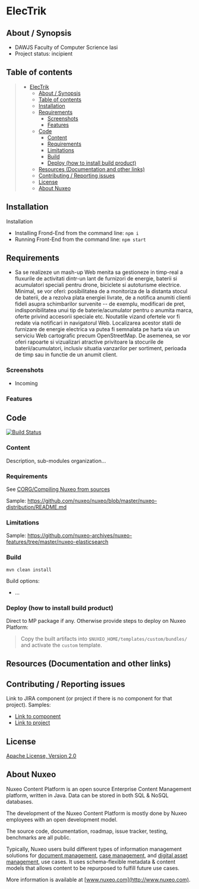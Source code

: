 # ElecTrik

## About / Synopsis

* DAWJS Faculty of Computer Scrience Iasi
* Project status: incipient

## Table of contents

> * [ElecTrik](#electrik)
>   * [About / Synopsis](#about--synopsis)
>   * [Table of contents](#table-of-contents)
>   * [Installation](#installation)
>   * [Requirements](#requirements)
>     * [Screenshots](#screenshots)
>     * [Features](#features)
>   * [Code](#code)
>     * [Content](#content)
>     * [Requirements](#requirements)
>     * [Limitations](#limitations)
>     * [Build](#build)
>     * [Deploy (how to install build product)](#deploy-how-to-install-build-product)
>   * [Resources (Documentation and other links)](#resources-documentation-and-other-links)
>   * [Contributing / Reporting issues](#contributing--reporting-issues)
>   * [License](#license)
>   * [About Nuxeo](#about-nuxeo)

## Installation

Installation

* Installing Frond-End from the command line: `npm i`
* Running Front-End from the command line: `npm start`

## Requirements
* Sa se realizeze un mash-up Web menita sa gestioneze in timp-real a fluxurile de activitati dintr-un lant de furnizori de energie, baterii si acumulatori speciali pentru drone, biciclete si autoturisme electrice. Minimal, se vor oferi: posibilitatea de a monitoriza de la distanta stocul de baterii, de a rezolva plata energiei livrate, de a notifica anumiti clienti fideli asupra schimbarilor survenite -- de exemplu, modificari de pret, indisponibilitatea unui tip de baterie/acumulator pentru o anumita marca, oferte privind accesorii speciale etc. Noutatile vizand ofertele vor fi redate via notificari in navigatorul Web. Localizarea acestor statii de furnizare de energie electrica va putea fi semnalata pe harta via un serviciu Web cartografic precum OpenStreetMap. De asemenea, se vor oferi rapoarte si vizualizari atractive privitoare la stocurile de baterii/acumulatori, inclusiv situatia vanzarilor per sortiment, perioada de timp sau in functie de un anumit client.

### Screenshots

* Incoming

### Features

## Code

[![Build Status](https://qa.nuxeo.org/jenkins/buildStatus/icon?job=/nuxeo/addons_nuxeo-sample-project-master)](https://qa.nuxeo.org/jenkins/job/nuxeo/job/addons_nuxeo-sample-project-master/)

### Content

Description, sub-modules organization...

### Requirements

See [CORG/Compiling Nuxeo from sources](http://doc.nuxeo.com/x/xION)

Sample: <https://github.com/nuxeo/nuxeo/blob/master/nuxeo-distribution/README.md>

### Limitations

Sample: <https://github.com/nuxeo-archives/nuxeo-features/tree/master/nuxeo-elasticsearch>

### Build

    mvn clean install

Build options:

* ...

### Deploy (how to install build product)

Direct to MP package if any. Otherwise provide steps to deploy on Nuxeo Platform:

 > Copy the built artifacts into `$NUXEO_HOME/templates/custom/bundles/` and activate the `custom` template.

## Resources (Documentation and other links)

## Contributing / Reporting issues

Link to JIRA component (or project if there is no component for that project). Samples:

* [Link to component](https://jira.nuxeo.com/issues/?jql=project%20%3D%20NXP%20AND%20component%20%3D%20Elasticsearch%20AND%20Status%20!%3D%20%22Resolved%22%20ORDER%20BY%20updated%20DESC%2C%20priority%20DESC%2C%20created%20ASC)
* [Link to project](https://jira.nuxeo.com/secure/CreateIssue!default.jspa?project=NXP)

## License

[Apache License, Version 2.0](http://www.apache.org/licenses/LICENSE-2.0.html)

## About Nuxeo

Nuxeo Content Platform is an open source Enterprise Content Management platform, written in Java. Data can be stored in both SQL & NoSQL databases.

The development of the Nuxeo Content Platform is mostly done by Nuxeo employees with an open development model.

The source code, documentation, roadmap, issue tracker, testing, benchmarks are all public.

Typically, Nuxeo users build different types of information management solutions for [document management](https://www.nuxeo.com/products/document-management/), [case management](https://www.nuxeo.com/products/case-management/), and [digital asset management](https://www.nuxeo.com/products/digital-asset-management/), use cases. It uses schema-flexible metadata & content models that allows content to be repurposed to fulfill future use cases.

More information is available at [www.nuxeo.com](http://www.nuxeo.com).
